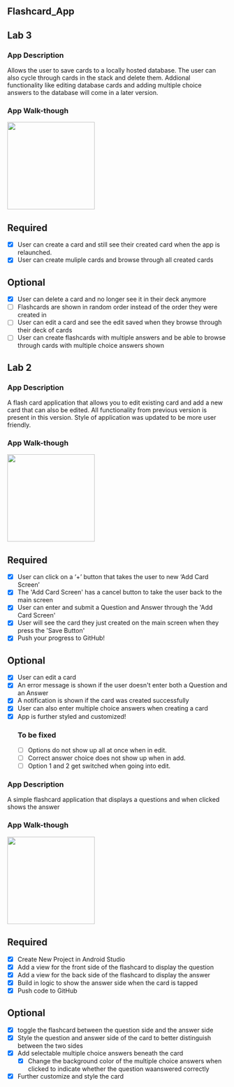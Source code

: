## Flashcard_App

## Lab 3

### App Description
Allows the user to save cards to a locally hosted database. The user can also cycle through cards in the stack and delete them. Addional functionality like editing database cards and adding multiple choice answers to the database will come in a later version. 

### App Walk-though

<img src="https://media.giphy.com/media/xUmO1qiCjRH7miXRXh/giphy.gif" width=200><br>


## Required
- [x] User can create a card and still see their created card when the app is relaunched.
- [x] User can create muliple cards and browse through all created cards

## Optional
- [x] User can delete a card and no longer see it in their deck anymore
- [ ] Flashcards are shown in random order instead of the order they were created in
- [ ] User can edit a card and see the edit saved when they browse through their deck of cards
- [ ] User can create flashcards with multiple answers and be able to browse through cards with multiple choice answers shown

## Lab 2

### App Description
A flash card application that allows you to edit existing card and add a new card that can also be edited. All functionality from previous version is present in this version. Style of application was updated to be more user friendly. 

### App Walk-though


<img src="https://media.giphy.com/media/65CdyMcPay562dELS5/giphy.gif" width=200><br>



## Required
- [x] User can click on a ‘+’ button that takes the user to new ‘Add Card Screen’
- [x] The 'Add Card Screen' has a cancel button to take the user back to the main screen
- [x] User can enter and submit a Question and Answer through the 'Add Card Screen'
- [x] User will see the card they just created on the main screen when they press the 'Save Button'
- [x] Push your progress to GitHub!

## Optional
- [x] User can edit a card
- [x] An error message is shown if the user doesn't enter both a Question and an Answer
- [x] A notification is shown if the card was created successfully
- [x] User can also enter multiple choice answers when creating a card
- [x] App is further styled and customized! 
   ### To be fixed
   - [ ] Options do not show up all at once when in edit.
   - [ ] Correct answer choice does not show up when in add.
   - [ ] Option 1 and 2 get switched when going into edit.

### App Description
A simple flashcard application that displays a questions and when clicked shows the answer

### App Walk-though

<img src="https://media.giphy.com/media/9xgaRrmNuFTSzjeXpw/giphy.gif" width=200><br>

## Required
- [x] Create New Project in Android Studio
- [x] Add a view for the front side of the flashcard to display the question
- [x] Add a view for the back side of the flashcard to display the answer
- [x] Build in logic to show the answer side when the card is tapped
- [x] Push code to GitHub
## Optional
- [x] toggle the flashcard between the question side and the answer side
- [x] Style the question and answer side of the card to better distinguish between the two sides
- [x] Add selectable multiple choice answers beneath the card
   - [x] Change the background color of the multiple choice answers when clicked to indicate whether the question waanswered correctly
- [x] Further customize and style the card
